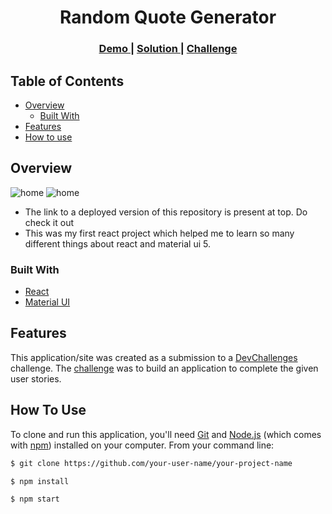 <!-- Please update value in the {}  -->

<h1 align="center">Random Quote Generator</h1>

<div align="center">
  <h3>
    <a href="https://random-quote-generator720.netlify.app/">
      Demo
    </a>
    <span> | </span>
    <a href="https://github.com/Achyut-0705/Random-Quote-Generator">
      Solution
    </a>
    <span> | </span>
    <a href="https://devchallenges.io/challenges/8Y3J4ucAMQpSnYTwwWW8">
      Challenge
    </a>
  </h3>
</div>

## Table of Contents

- [Overview](#overview)
  - [Built With](#built-with)
- [Features](#features)
- [How to use](#how-to-use)

## Overview

![home](https://firebasestorage.googleapis.com/v0/b/githubscreenshots.appspot.com/o/Random%20Quote%20Generator%2FScreenshot%201.png?alt=media&token=deee26da-a82e-4f58-9d36-4aa5e9e1c0e6)
![home](https://firebasestorage.googleapis.com/v0/b/githubscreenshots.appspot.com/o/Random%20Quote%20Generator%2FScreenshot%202.png?alt=media&token=c9c28200-afe9-4fc3-ab82-8311e12d3557)

- The link to a deployed version of this repository is present at top. Do check it out
- This was my first react project which helped me to learn so many different things about react and material ui 5.

### Built With

- [React](https://reactjs.org/)
- [Material UI](https://mui.com/)

## Features

This application/site was created as a submission to a [DevChallenges](https://devchallenges.io/challenges) challenge. The [challenge](https://devchallenges.io/challenges/8Y3J4ucAMQpSnYTwwWW8) was to build an application to complete the given user stories.

## How To Use

To clone and run this application, you'll need [Git](https://git-scm.com) and [Node.js](https://nodejs.org/en/download/) (which comes with [npm](http://npmjs.com)) installed on your computer. From your command line:

```bash
$ git clone https://github.com/your-user-name/your-project-name

$ npm install

$ npm start
```
